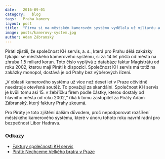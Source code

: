 ```yaml
---
date:	2016-09-01
category:	blog
tags:	Praha kamery 
layout:	post
title:	"Firma si na městském kamerovém systému vydělala už miliardu a půl."
image: posts/kamerovy-system.jpg
author:	Adam Zábranský
---
```


Piráti zjistili, že společnost KH servis, a. s., která pro Prahu dělá zakázky týkající se městského kamerového systému, si za 14 let přišla od města na zhruba 1,5 miliard korun. Toto číslo vyplývá z databáze faktur Magistrátu od roku 2002, kterou mají Piráti k dispozici. Společnost KH servis má totiž na zakázky monopol, dostává je od Prahy bez výběrových řízení.

„V oblasti kamerového systému už více než deset let v Praze očividně neexistuje otevřená soutěž. To považuji za skandální. Společnost KH servis je kvůli tomu asi 15. v žebříčku firem podle částky, kterou dostaly od hlavního města od roku 2002,“ říká k tomu zastupitel za Piráty Adam Zábranský, který faktury Prahy zkoumá.

Pro Piráty je toto zjištění dalším důvodem, proč nepodporovat rozšíření městského kamerového systému, které v únoru tohoto roku navrhl radní pro bezpečnost Libor Hadrava.

### Odkazy

* [Faktury společnosti KH servis](https://github.com/pirati-cz/KlubPraha/blob/master/spisy/2016/161-faktury-mks/faktury-khservis.csv)
* [Piráti: Nechceme Velkého bratra v Praze](https://praha.pirati.cz/kamerovy-system.html)
